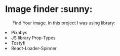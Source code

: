 <h1>Image finder :sunny:</h1>

<ul>Find Your image. In this project I was using library: </ul>

<li>Pixabys </li>
<li> JS library Prop-Types </li> 
<li>Tostyfi </li>
<li>React-Loader-Spinner </li>


